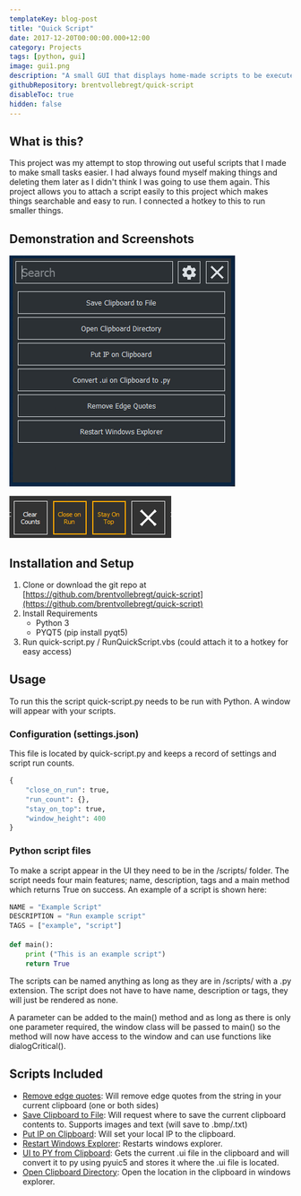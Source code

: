 ```yaml
---
templateKey: blog-post
title: "Quick Script"
date: 2017-12-20T00:00:00.000+12:00
category: Projects
tags: [python, gui]
image: gui1.png
description: "A small GUI that displays home-made scripts to be executed. The scripts will appear in a scrolling window and on selection they will run and the window will then close (can be configured). Sample scripts included."
githubRepository: brentvollebregt/quick-script
disableToc: true
hidden: false
---
```


## What is this?

This project was my attempt to stop throwing out useful scripts that I made to make small tasks easier. I had always found myself making things and deleting them later as I didn't think I was going to use them again. This project allows you to attach a script easily to this project which makes things searchable and easy to run. I connected a hotkey to this to run smaller things.

## Demonstration and Screenshots

![GUI example](gui1.png)

![Setting GUI](gui2.png)

## Installation and Setup

1. Clone or download the git repo at [https://github.com/brentvollebregt/quick-script](https://github.com/brentvollebregt/quick-script)
2. Install Requirements
   - Python 3
   - PYQT5 (pip install pyqt5)
3. Run quick-script.py / RunQuickScript.vbs (could attach it to a hotkey for easy access)

## Usage

To run this the script quick-script.py needs to be run with Python. A window will appear with your scripts.

### Configuration (settings.json)

This file is located by quick-script.py and keeps a record of settings and script run counts.

```python
{
    "close_on_run": true,
    "run_count": {},
    "stay_on_top": true,
    "window_height": 400
}
```

### Python script files

To make a script appear in the UI they need to be in the /scripts/ folder. The script needs four main features; name, description, tags and a main method which returns True on success. An example of a script is shown here:

```python
NAME = "Example Script"
DESCRIPTION = "Run example script"
TAGS = ["example", "script"]

def main():
    print ("This is an example script")
    return True
```

The scripts can be named anything as long as they are in /scripts/ with a .py extension. The script does not have to have name, description or tags, they will just be rendered as none.

A parameter can be added to the main() method and as long as there is only one parameter required, the window class will be passed to main() so the method will now have access to the window and can use functions like dialogCritical().

## Scripts Included

- [Remove edge quotes](https://github.com/brentvollebregt/quick-script/blob/master/scripts/remove_edge_quotes.py): Will remove edge quotes from the string in your current clipboard (one or both sides)
- [Save Clipboard to File](https://github.com/brentvollebregt/quick-script/blob/master/scripts/save_clipboard_to_file.py): Will request where to save the current clipboard contents to. Supports images and text (will save to .bmp/.txt)
- [Put IP on Clipboard](https://github.com/brentvollebregt/quick-script/blob/master/scripts/ip_to_clipboard.py): Will set your local IP to the clipboard.
- [Restart Windows Explorer](https://github.com/brentvollebregt/quick-script/blob/master/scripts/restart_window_explorer.py): Restarts windows explorer.
- [UI to PY from Clipboard](https://github.com/brentvollebregt/quick-script/blob/master/scripts/ui_to_py_from_clipboard.py): Gets the current .ui file in the clipboard and will convert it to py using pyuic5 and stores it where the .ui file is located.
- [Open Clipboard Directory](https://github.com/brentvollebregt/quick-script/blob/master/open_clipboard_directory.py): Open the location in the clipboard in windows explorer.
